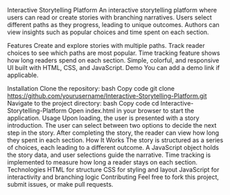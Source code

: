 Interactive Storytelling Platform
An interactive storytelling platform where users can read or create stories with branching narratives. Users select different paths as they progress, leading to unique outcomes. Authors can view insights such as popular choices and time spent on each section.

Features
Create and explore stories with multiple paths.
Track reader choices to see which paths are most popular.
Time tracking feature shows how long readers spend on each section.
Simple, colorful, and responsive UI built with HTML, CSS, and JavaScript.
Demo
You can add a demo link if applicable.

Installation
Clone the repository:
bash
Copy code
git clone https://github.com/yourusername/Interactive-Storytelling-Platform.git
Navigate to the project directory:
bash
Copy code
cd Interactive-Storytelling-Platform
Open index.html in your browser to start the application.
Usage
Upon loading, the user is presented with a story introduction.
The user can select between two options to decide the next step in the story.
After completing the story, the reader can view how long they spent in each section.
How It Works
The story is structured as a series of choices, each leading to a different outcome.
A JavaScript object holds the story data, and user selections guide the narrative.
Time tracking is implemented to measure how long a reader stays on each section.
Technologies
HTML for structure
CSS for styling and layout
JavaScript for interactivity and branching logic
Contributing
Feel free to fork this project, submit issues, or make pull requests.
